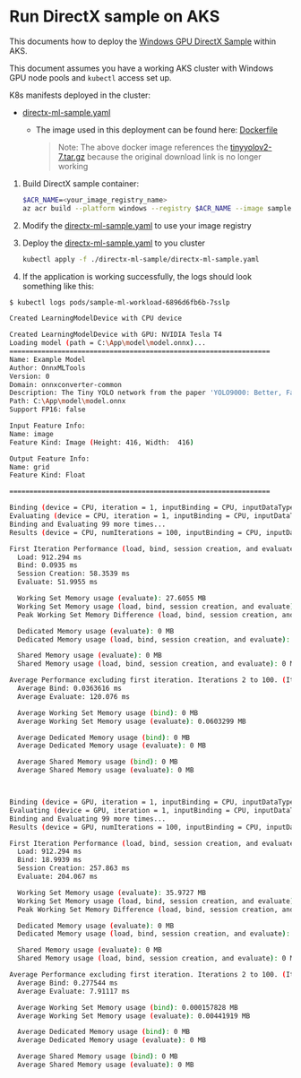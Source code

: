 # Run DirectX sample on AKS

This documents how to deploy the [Windows GPU DirectX Sample](https://github.com/MicrosoftDocs/Virtualization-Documentation/tree/main/windows-container-samples/directx) within AKS.

This document assumes you have a working AKS cluster with Windows GPU node pools and `kubectl` access set up.

K8s manifests deployed in the cluster:

- [directx-ml-sample.yaml](directx-ml-sample.yaml)
  - The image used in this deployment can be found here: [Dockerfile](../gpu/gpu_docker/Dockerfile)

    > Note: The above docker image references the [tinyyolov2-7.tar.gz](docker/tinyyolov2-7.tar.gz) because the original download link is no longer working

1. Build DirectX sample container:

    ```sh
    $ACR_NAME=<your_image_registry_name>
    az acr build --platform windows --registry $ACR_NAME --image samplemlgpu:v1 --file Dockerfile-2019 ./directx-ml-sample/docker/
    ```

2. Modify the [directx-ml-sample.yaml](directx-ml-sample.yaml) to use your image registry

3. Deploy the [directx-ml-sample.yaml](directx-ml-sample.yaml) to you cluster

    ```sh
    kubectl apply -f ./directx-ml-sample/directx-ml-sample.yaml 
    ```

4. If the application is working successfully, the logs should look something like this:


```sh
$ kubectl logs pods/sample-ml-workload-6896d6fb6b-7sslp 

Created LearningModelDevice with CPU device

Created LearningModelDevice with GPU: NVIDIA Tesla T4
Loading model (path = C:\App\model\model.onnx)...
=================================================================
Name: Example Model
Author: OnnxMLTools
Version: 0
Domain: onnxconverter-common
Description: The Tiny YOLO network from the paper 'YOLO9000: Better, Faster, Stronger' (2016), arXiv:1612.08242
Path: C:\App\model\model.onnx
Support FP16: false

Input Feature Info:
Name: image
Feature Kind: Image (Height: 416, Width:  416)

Output Feature Info:
Name: grid
Feature Kind: Float

=================================================================

Binding (device = CPU, iteration = 1, inputBinding = CPU, inputDataType = Tensor, deviceCreationLocation = WinML)...[SUCCESS]
Evaluating (device = CPU, iteration = 1, inputBinding = CPU, inputDataType = Tensor, deviceCreationLocation = WinML)...[SUCCESS]
Binding and Evaluating 99 more times...
Results (device = CPU, numIterations = 100, inputBinding = CPU, inputDataType = Tensor, deviceCreationLocation = WinML):

First Iteration Performance (load, bind, session creation, and evaluate):
  Load: 912.294 ms
  Bind: 0.0935 ms
  Session Creation: 58.3539 ms
  Evaluate: 51.9955 ms

  Working Set Memory usage (evaluate): 27.6055 MB
  Working Set Memory usage (load, bind, session creation, and evaluate): 154.676 MB
  Peak Working Set Memory Difference (load, bind, session creation, and evaluate): 187.406 MB

  Dedicated Memory usage (evaluate): 0 MB
  Dedicated Memory usage (load, bind, session creation, and evaluate): 0 MB

  Shared Memory usage (evaluate): 0 MB
  Shared Memory usage (load, bind, session creation, and evaluate): 0 MB

Average Performance excluding first iteration. Iterations 2 to 100. (Iterations greater than 1 only bind and evaluate)
  Average Bind: 0.0363616 ms
  Average Evaluate: 120.076 ms

  Average Working Set Memory usage (bind): 0 MB
  Average Working Set Memory usage (evaluate): 0.0603299 MB

  Average Dedicated Memory usage (bind): 0 MB
  Average Dedicated Memory usage (evaluate): 0 MB

  Average Shared Memory usage (bind): 0 MB
  Average Shared Memory usage (evaluate): 0 MB



Binding (device = GPU, iteration = 1, inputBinding = CPU, inputDataType = Tensor, deviceCreationLocation = WinML)...[SUCCESS]
Evaluating (device = GPU, iteration = 1, inputBinding = CPU, inputDataType = Tensor, deviceCreationLocation = WinML)...[SUCCESS]
Binding and Evaluating 99 more times...
Results (device = GPU, numIterations = 100, inputBinding = CPU, inputDataType = Tensor, deviceCreationLocation = WinML):

First Iteration Performance (load, bind, session creation, and evaluate):
  Load: 912.294 ms
  Bind: 18.9939 ms
  Session Creation: 257.863 ms
  Evaluate: 204.067 ms

  Working Set Memory usage (evaluate): 35.9727 MB
  Working Set Memory usage (load, bind, session creation, and evaluate): 255.289 MB
  Peak Working Set Memory Difference (load, bind, session creation, and evaluate): 196.863 MB

  Dedicated Memory usage (evaluate): 0 MB
  Dedicated Memory usage (load, bind, session creation, and evaluate): 0 MB

  Shared Memory usage (evaluate): 0 MB
  Shared Memory usage (load, bind, session creation, and evaluate): 0 MB

Average Performance excluding first iteration. Iterations 2 to 100. (Iterations greater than 1 only bind and evaluate)
  Average Bind: 0.277544 ms
  Average Evaluate: 7.91117 ms

  Average Working Set Memory usage (bind): 0.000157828 MB
  Average Working Set Memory usage (evaluate): 0.00441919 MB

  Average Dedicated Memory usage (bind): 0 MB
  Average Dedicated Memory usage (evaluate): 0 MB

  Average Shared Memory usage (bind): 0 MB
  Average Shared Memory usage (evaluate): 0 MB
```

